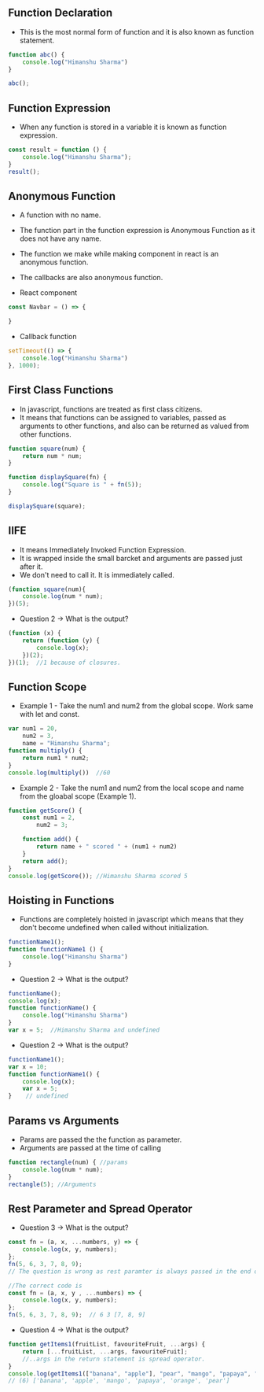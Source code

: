 ## Function Declaration
- This is the most normal form of function and it is also known as function statement.
```javascript
function abc() {
    console.log("Himanshu Sharma")
}

abc();
```

## Function Expression
- When any function is stored in a variable it is known as function expression.
```javascript
const result = function () {
    console.log("Himanshu Sharma");
}
result();
```

## Anonymous Function
- A function with no name.
- The function part in the function expression is Anonymous Function as it does not have any name. 
- The function we make while making component in react is an anonymous function. 
- The callbacks are also anonymous function. 


- React component
```javascript
const Navbar = () => {

}
```
- Callback function
```javascript
setTimeout(() => {
    console.log("Himanshu Sharma")
}, 1000);
```

## First Class Functions
- In javascript, functions are treated as first class citizens.
- It means that functions can be assigned to variables, passed as arguments to other functions, and also can be returned as valued from other functions.

```javascript
function square(num) {
    return num * num;
}

function displaySquare(fn) {
    console.log("Square is " + fn(5));
}

displaySquare(square);
```

## IIFE
- It means Immediately Invoked Function Expression.
- It is wrapped inside the small barcket and arguments are passed just after it.
- We don't need to call it. It is immediately called.
```javascript
(function square(num){
    console.log(num * num);
})(5);
```

- Question 2 -> What is the output?

```javascript
(function (x) {
    return (function (y) {
        console.log(x);
    })(2);
})(1);  //1 because of closures.
``` 

## Function Scope
- Example 1 - Take the num1 and num2 from the global scope. Work same with let and const.
```javascript
var num1 = 20,
    num2 = 3,
    name = "Himanshu Sharma";
function multiply() {
    return num1 * num2; 
}
console.log(multiply())  //60
```

- Example 2 - Take the num1 and num2 from the local scope and name from the gloabal scope (Example 1).
```javascript
function getScore() {
    const num1 = 2,
        num2 = 3;

    function add() {
        return name + " scored " + (num1 + num2)
    }
    return add();
}
console.log(getScore()); //Himanshu Sharma scored 5
```

## Hoisting in Functions

- Functions are completely hoisted in javascript which means that they don't become undefined when called without initialization. 

```javascript
functionName1();
function functionName1 () {
    console.log("Himanshu Sharma")
}
```

- Question 2 -> What is the output?
```javascript
functionName();
console.log(x);
function functionName() {
    console.log("Himanshu Sharma")
}
var x = 5;  //Himanshu Sharma and undefined
```
- Question 2 -> What is the output?
```javascript
functionName1();
var x = 10;
function functionName1() {
    console.log(x);   
    var x = 5;
}    // undefined
```

## Params vs Arguments
- Params are passed the the function as parameter. 
- Arguments are passed at the time of calling 

```javascript
function rectangle(num) { //params
    console.log(num * num);
}
rectangle(5); //Arguments
```

## Rest Parameter and Spread Operator

- Question 3 -> What is the output?
```javascript
const fn = (a, x, ...numbers, y) => {
    console.log(x, y, numbers);
};
fn(5, 6, 3, 7, 8, 9);
// The question is wrong as rest paramter is always passed in the end of all parameters.

//The correct code is
const fn = (a, x, y , ...numbers) => {
    console.log(x, y, numbers);
};
fn(5, 6, 3, 7, 8, 9);  // 6 3 [7, 8, 9]
```


- Question 4 -> What is the output?
```javascript
function getItems1(fruitList, favouriteFruit, ...args) {
    return [...fruitList, ...args, favouriteFruit];
    //..args in the return statement is spread operator.
}
console.log(getItems1(["banana", "apple"], "pear", "mango", "papaya", "orange"));  
// (6) ['banana', 'apple', 'mango', 'papaya', 'orange', 'pear']
```

